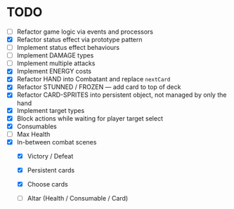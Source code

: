 # TODO

  - [ ] Refactor game logic via events and processors
  - [x] Refactor status effect via prototype pattern
  - [ ] Implement status effect behaviours
  - [ ] Implement DAMAGE types
  - [ ] Implement multiple attacks
  - [x] Implement ENERGY costs
  - [x] Refactor HAND into Combatant and replace `nextCard`
  - [x] Refactor STUNNED / FROZEN — add card to top of deck
  - [x] Refactor CARD-SPRITES into persistent object, not managed by only the hand
  - [x] Implement target types
  - [x] Block actions while waiting for player target select
  - [x] Consumables
  - [ ] Max Health
  - [x] In-between combat scenes
    - [x] Victory / Defeat
    - [x] Persistent cards
    - [x] Choose cards
    - [ ] Altar (Health / Consumable / Card)
    